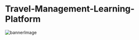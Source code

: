 # Travel-Management-Learning-Platform

![bannerImage](https://github.com/user-attachments/assets/4f517f84-0cb6-469b-a32c-4e179552fce6)

